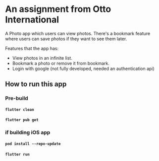# An assignment from Otto International

A Photo app which users can view photos. There's a bookmark feature where users can save photos if they want to see them later.

Features that the app has:
- View photos in an infinite list.
- Bookmark a photo or remove it from bookmark.
- Login with google (not fully developed, needed an authentication api)

## How to run this app
### Pre-build
#### `flutter clean`
#### `flutter pub get`

### if building iOS app
#### `pod install --repo-update`

#### `flutter run`